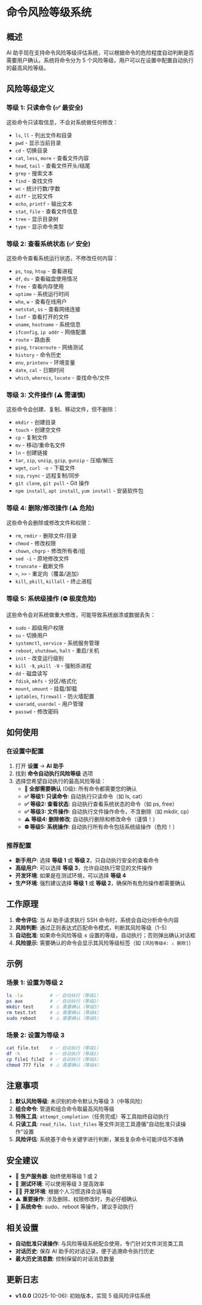 # 命令风险等级系统

## 概述

AI 助手现在支持命令风险等级评估系统，可以根据命令的危险程度自动判断是否需要用户确认。系统将命令分为 5 个风险等级，用户可以在设置中配置自动执行的最高风险等级。

## 风险等级定义

### 等级 1: 只读命令 (✅ 最安全)
这些命令只读取信息，不会对系统做任何修改：
- `ls`, `ll` - 列出文件和目录
- `pwd` - 显示当前目录
- `cd` - 切换目录
- `cat`, `less`, `more` - 查看文件内容
- `head`, `tail` - 查看文件开头/结尾
- `grep` - 搜索文本
- `find` - 查找文件
- `wc` - 统计行数/字数
- `diff` - 比较文件
- `echo`, `printf` - 输出文本
- `stat`, `file` - 查看文件信息
- `tree` - 显示目录树
- `type` - 显示命令类型

### 等级 2: 查看系统状态 (✅ 安全)
这些命令查看系统运行状态，不修改任何内容：
- `ps`, `top`, `htop` - 查看进程
- `df`, `du` - 查看磁盘使用情况
- `free` - 查看内存使用
- `uptime` - 系统运行时间
- `who`, `w` - 查看在线用户
- `netstat`, `ss` - 查看网络连接
- `lsof` - 查看打开的文件
- `uname`, `hostname` - 系统信息
- `ifconfig`, `ip addr` - 网络配置
- `route` - 路由表
- `ping`, `traceroute` - 网络测试
- `history` - 命令历史
- `env`, `printenv` - 环境变量
- `date`, `cal` - 日期时间
- `which`, `whereis`, `locate` - 查找命令/文件

### 等级 3: 文件操作 (⚠️ 需谨慎)
这些命令会创建、复制、移动文件，但不删除：
- `mkdir` - 创建目录
- `touch` - 创建空文件
- `cp` - 复制文件
- `mv` - 移动/重命名文件
- `ln` - 创建链接
- `tar`, `zip`, `unzip`, `gzip`, `gunzip` - 压缩/解压
- `wget`, `curl -o` - 下载文件
- `scp`, `rsync` - 远程复制/同步
- `git clone`, `git pull` - Git 操作
- `npm install`, `apt install`, `yum install` - 安装软件包

### 等级 4: 删除/修改操作 (⚠️ 危险)
这些命令会删除或修改文件和权限：
- `rm`, `rmdir` - 删除文件/目录
- `chmod` - 修改权限
- `chown`, `chgrp` - 修改所有者/组
- `sed -i` - 原地修改文件
- `truncate` - 截断文件
- `>`, `>>` - 重定向（覆盖/追加）
- `kill`, `pkill`, `killall` - 终止进程

### 等级 5: 系统级操作 (⛔ 极度危险)
这些命令会对系统做重大修改，可能导致系统崩溃或数据丢失：
- `sudo` - 超级用户权限
- `su` - 切换用户
- `systemctl`, `service` - 系统服务管理
- `reboot`, `shutdown`, `halt` - 重启/关机
- `init` - 改变运行级别
- `kill -9`, `pkill -9` - 强制杀进程
- `dd` - 磁盘读写
- `fdisk`, `mkfs` - 分区/格式化
- `mount`, `umount` - 挂载/卸载
- `iptables`, `firewall` - 防火墙配置
- `useradd`, `userdel` - 用户管理
- `passwd` - 修改密码

## 如何使用

### 在设置中配置

1. 打开 **设置** → **AI 助手**
2. 找到 **命令自动执行风险等级** 选项
3. 选择您希望自动执行的最高风险等级：
   - **🚫 全部需要确认** (0级): 所有命令都需要您的确认
   - **✅ 等级1: 只读命令**: 自动执行只读命令（如 ls, cat）
   - **✅ 等级2: 查看状态**: 自动执行查看系统状态的命令（如 ps, free）
   - **✅ 等级3: 文件操作**: 自动执行文件操作命令，不含删除（如 mkdir, cp）
   - **⚠️ 等级4: 删除修改**: 自动执行删除和修改命令（谨慎！）
   - **⛔ 等级5: 系统操作**: 自动执行所有命令包括系统级操作（危险！）

### 推荐配置

- **新手用户**: 选择 **等级 1** 或 **等级 2**，只自动执行安全的查看命令
- **高级用户**: 可以选择 **等级 3**，允许自动执行常见的文件操作
- **开发环境**: 如果是在测试环境，可以选择 **等级 4**
- **生产环境**: 强烈建议选择 **等级 1** 或 **等级 2**，确保所有危险操作都需要确认

## 工作原理

1. **命令评估**: 当 AI 助手请求执行 SSH 命令时，系统会自动分析命令内容
2. **风险判断**: 通过正则表达式匹配命令模式，判断其风险等级（1-5）
3. **自动批准**: 如果命令风险等级 ≤ 设置的等级，自动执行；否则弹出确认对话框
4. **风险提示**: 需要确认的命令会显示其风险等级标签（如 `[风险等级4: ⚠️ 删除]`）

## 示例

### 场景 1: 设置为等级 2
```bash
ls -la          # ✅ 自动执行（等级1）
ps aux          # ✅ 自动执行（等级2）
mkdir test      # ⚠️ 需要确认（等级3）
rm test.txt     # ⚠️ 需要确认（等级4）
sudo reboot     # ⚠️ 需要确认（等级5）
```

### 场景 2: 设置为等级 3
```bash
cat file.txt    # ✅ 自动执行（等级1）
df -h           # ✅ 自动执行（等级2）
cp file1 file2  # ✅ 自动执行（等级3）
chmod 777 file  # ⚠️ 需要确认（等级4）
```

## 注意事项

1. **默认风险等级**: 未识别的命令默认为等级 3（中等风险）
2. **组合命令**: 管道和组合命令取最高风险等级
3. **特殊工具**: `attempt_completion`（任务完成）等工具始终自动执行
4. **只读工具**: `read_file`、`list_files` 等文件浏览工具遵循"自动批准只读操作"设置
5. **风险评估**: 系统基于命令关键字进行判断，某些复杂命令可能评估不准确

## 安全建议

- 🔐 **生产服务器**: 始终使用等级 1 或 2
- 🧪 **测试环境**: 可以使用等级 3 提高效率
- 👨‍💻 **开发环境**: 根据个人习惯选择合适等级
- ⚠️ **重要操作**: 涉及删除、权限修改时，务必仔细确认
- 🚫 **系统命令**: sudo、reboot 等操作，建议手动执行

## 相关设置

- **自动批准只读操作**: 与风险等级系统配合使用，专门针对文件浏览类工具
- **对话历史**: 保存 AI 助手的对话记录，便于追溯命令执行历史
- **最大历史消息数**: 控制保留的对话消息数量

## 更新日志

- **v1.0.0** (2025-10-06): 初始版本，实现 5 级风险评估系统


